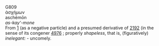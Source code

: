 G809  
ἀσχήμων  
aschēmōn  
*as-kay‘-mone*  
From [1](g0001) (as a negative particle) and a presumed derivative of
[2192](g2192) (in the sense of its congener [4976](g4976) ; properly
*shapeless*, that is, (figuratively) *inelegant:* - uncomely.  
